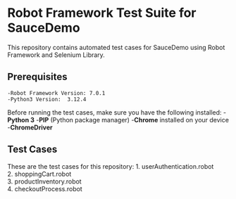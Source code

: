 # Robot Framework Test Suite for SauceDemo
This repository contains automated test cases for SauceDemo using Robot Framework and Selenium Library.

## Prerequisites
    -Robot Framework Version: 7.0.1
    -Python3 Version:  3.12.4

Before running the test cases, make sure you have the following installed:
    -**Python 3**
    -**PIP** (Python package manager)
    -**Chrome** installed on your device
    -**ChromeDriver**

## Test Cases 
These are the test cases for this repository:<be>
    1. userAuthentication.robot<br>
    2. shoppingCart.robot<br>
    3. productInventory.robot<br>
    4. checkoutProcess.robot
